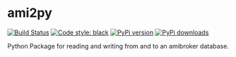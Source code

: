 # ami2py
[![Build Status](https://travis-ci.org/F2011B/ami2py.svg?branch=master)](https://travis-ci.org/F2011B/ami2py)
[![Code style: black](https://img.shields.io/badge/code%20style-black-000000.svg)](https://github.com/psf/black)
[![PyPi version](https://pypip.in/v/$REPO/badge.png)](https://crate.io/packages/$REPO/)
[![PyPi downloads](https://pypip.in/d/$REPO/badge.png)](https://crate.io/packages/$REPO/)

Python Package for reading and writing from and to an amibroker database.

